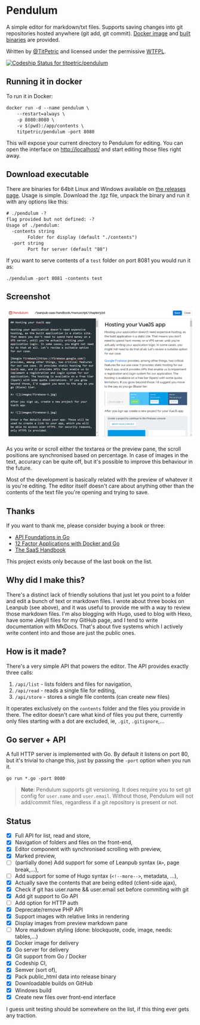 # Pendulum

A simple editor for markdown/txt files. Supports saving changes into git repositories hosted anywhere (git add, git commit).
[Docker image](https://hub.docker.com/r/titpetric/pendulum) and [built binaries](https://github.com/titpetric/pendulum/releases) are provided.

Written by [@TitPetric](https://twitter.com/TitPetric) and licensed under the permissive [WTFPL](http://www.wtfpl.net/txt/copying/).

[![Codeship Status for titpetric/pendulum](https://app.codeship.com/projects/88ecf220-6806-0135-7d43-4a6204a3e72a/status?branch=master)](https://app.codeship.com/projects/241162)

## Running it in docker

To run it in Docker:

~~~
docker run -d --name pendulum \
	--restart=always \
	-p 8080:8080 \
	-v $(pwd):/app/contents \
	titpetric/pendulum -port 8080
~~~

This will expose your current directory to Pendulum for editing. You can open the interface on
[http://localhost/](http://localhost/) and start editing those files right away.

## Download executable

There are binaries for 64bit Linux and Windows available on [the releases page](https://github.com/titpetric/pendulum/releases/latest).
Usage is simple. Download the .tgz file, unpack the binary and run it with any options like this:

~~~
# ./pendulum -?
flag provided but not defined: -?
Usage of ./pendulum:
  -contents string
        Folder for display (default "./contents")
  -port string
        Port for server (default "80")
~~~

If you want to serve contents of a `test` folder on port 8081 you would run it as:

~~~
./pendulum -port 8081 -contents test
~~~

## Screenshot

![](images/pendulum.png)

As you write or scroll either the textarea or the preview pane, the scroll positions are synchronised
based on percentage. In case of images in the text, accuracy can be quite off, but it's possible to
improve this behaviour in the future.

Most of the development is basically related with the preview of whatever it is you're
editing. The editor itself doesn't care about anything other than the contents of the text
file you're opening and trying to save.

## Thanks

If you want to thank me, please consider buying a book or three:

- [API Foundations in Go](https://leanpub.com/api-foundations)
- [12 Factor Applications with Docker and Go](https://leanpub.com/12fa-docker-golang)
- [The SaaS Handbook](https://leanpub.com/saas-handbook)

This project exists only because of the last book on the list.

## Why did I make this?

There's a distinct lack of friendly solutions that just let you point to a folder and edit a bunch
of text or markdown files. I wrote about three books on Leanpub (see above), and it was useful to
provide me with a way to review those markdown files. I'm also blogging with Hugo, used to blog with
Hexo, have some Jekyll files for my GitHub page, and I tend to write documentation with MkDocs.
That's about five systems which I actively write content into and those are just the public ones.

## How is it made?

There's a very simple API that powers the editor. The API provides exactly three calls:

1. `/api/list` - lists folders and files for navigation,
2. `/api/read` - reads a single file for editing,
3. `/api/store` - stores a single file contents (can create new files)

It operates exclusively on the `contents` folder and the files you provide in there. The editor
doesn't care what kind of files you put there, currently only files starting with a dot are excluded,
ie, `.git`, `.gitignore`,...

## Go server + API

A full HTTP server is implemented with Go. By default it listens on port 80, but it's trivial
to change this, just by passing the `-port` option when you run it.

~~~
go run *.go -port 8080
~~~

> **Note**: Pendulum supports git versioning. It does require you to set git config for `user.name`
> and `user.email`. Without those, Pendulum will not add/commit files, regardless if a git repository
> is present or not.


## Status

- [x] Full API for list, read and store,
- [x] Navigation of folders and files on the front-end,
- [x] Editor component with synchronised scrolling with preview,
- [x] Marked preview,
- [ ] (partially done) Add support for some of Leanpub syntax (`A>`, page break,...),
- [ ] Add support for some of Hugo syntax (`<!--more-->`, metadata, ...),
- [x] Actually save the contents that are being edited (client-side ajax),
- [x] Check if git has user.name && user.email set before commiting with git
- [x] Add git support to Go API
- [ ] Add option for HTTP auth
- [x] Deprecate/remove PHP API
- [x] Support images with relative links in rendering
- [x] Display images from preview markdown pane
- [ ] More markdown styling (done: blockquote, code, image, needs: tables,...)
- [x] Docker image for delivery
- [x] Go server for delivery
- [x] Git support from Go / Docker
- [x] Codeship CI,
- [x] Semver (sort of),
- [x] Pack public_html data into release binary
- [x] Downloadable builds on GitHub
- [x] Windows build
- [x] Create new files over front-end interface

I guess unit testing should be somewhere on the list, if this thing ever gets any traction.
